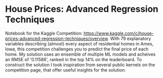 # House Prices: Advanced Regression Techniques

Notebook for the Kaggle Competition: https://www.kaggle.com/c/house-prices-advanced-regression-techniques/overview. With 79 explanatory variables describing (almost) every aspect of residential homes in Ames, Iowa, this competition challenges you to predict the final price of each home. My solution uses an ensemble of multiple ML models and acheives an RMSE of '0.11586', ranked in the top 14% on the leaderboard. To construct the solution I took inspiration from several public kernels on the competition page, that offer useful insights for the solution.